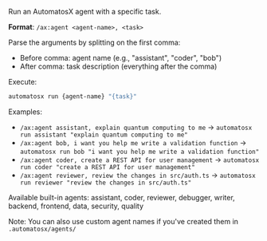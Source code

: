 Run an AutomatosX agent with a specific task.

**Format**: `/ax:agent <agent-name>, <task>`

Parse the arguments by splitting on the first comma:
- Before comma: agent name (e.g., "assistant", "coder", "bob")
- After comma: task description (everything after the comma)

Execute:
```bash
automatosx run {agent-name} "{task}"
```

Examples:
- `/ax:agent assistant, explain quantum computing to me` → `automatosx run assistant "explain quantum computing to me"`
- `/ax:agent bob, i want you help me write a validation function` → `automatosx run bob "i want you help me write a validation function"`
- `/ax:agent coder, create a REST API for user management` → `automatosx run coder "create a REST API for user management"`
- `/ax:agent reviewer, review the changes in src/auth.ts` → `automatosx run reviewer "review the changes in src/auth.ts"`

Available built-in agents: assistant, coder, reviewer, debugger, writer, backend, frontend, data, security, quality

Note: You can also use custom agent names if you've created them in `.automatosx/agents/`

